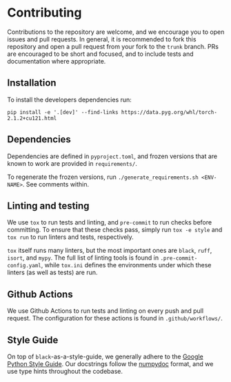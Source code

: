 # Contributing

Contributions to the repository are welcome, and we encourage you to open issues and pull requests. In general, it is recommended to fork this repository and open a pull request from your fork to the `trunk` branch. PRs are encouraged to be short and focused, and to include tests and documentation where appropriate.

## Installation

To install the developers dependencies run:
```
pip install -e '.[dev]' --find-links https://data.pyg.org/whl/torch-2.1.2+cu121.html
```

## Dependencies

Dependencies are defined in `pyproject.toml`, and frozen versions that are known to work are provided in `requirements/`. 

To regenerate the frozen versions, run `./generate_requirements.sh <ENV-NAME>`. See comments within.

## Linting and testing

We use `tox` to run tests and linting, and `pre-commit` to run checks before committing.
To ensure that these checks pass, simply run `tox -e style` and `tox run` to run linters and tests, respectively.

`tox` itself runs many linters, but the most important ones are `black`, `ruff`, `isort`, and `mypy`. The full list
of linting tools is found in `.pre-commit-config.yaml`, while `tox.ini` defines the environments under which these 
linters (as well as tests) are run.

## Github Actions

We use Github Actions to run tests and linting on every push and pull request. The configuration for these actions is found in `.github/workflows/`.

## Style Guide

On top of `black`-as-a-style-guide, we generally adhere to the [Google Python Style Guide](https://google.github.io/styleguide/pyguide.html). 
Our docstrings follow the [numpydoc](https://numpydoc.readthedocs.io/en/latest/format.html) format, and we use type hints throughout the codebase.
